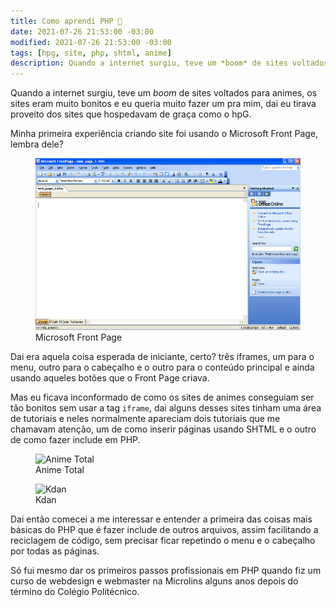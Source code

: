 ```yaml
---
title: Como aprendi PHP 🐘
date: 2021-07-26 21:53:00 -03:00
modified: 2021-07-26 21:53:00 -03:00
tags: [hpg, site, php, shtml, anime]
description: Quando a internet surgiu, teve um *boom* de sites voltados para animes, os sites eram muito bonitos e eu queria muito fazer um pra mim, dai eu tirava proveito dos sites que hospedavam de graça como o hpG.
---
```


Quando a internet surgiu, teve um *boom* de sites voltados para animes, os sites eram muito bonitos e eu queria muito fazer um pra mim, dai eu tirava proveito dos sites que hospedavam de graça como o hpG.

Minha primeira experiência criando site foi usando o Microsoft Front Page, lembra dele?

<figure>
    <img src="front-page.png" alt="Microsoft Front Page">
    <figcaption>Microsoft Front Page</figcaption>
</figure>

Dai era aquela coisa esperada de iniciante, certo? três iframes, um para o menu, outro para o cabeçalho e o outro para o conteúdo principal e ainda usando aqueles botões que o Front Page criava.

Mas eu ficava inconformado de como os sites de animes conseguiam ser tão bonitos sem usar a tag `iframe`, dai alguns desses sites tinham uma área de tutoriais e neles normalmente apareciam dois tutoriais que me chamavam atenção, um de como inserir páginas usando SHTML e o outro de como fazer include em PHP.

<figure>
    <img src="/como-aprendi-php/anime-total.jpeg" alt="Anime Total">
    <figcaption>Anime Total</figcaption>
</figure>

<figure>
    <img src="/como-aprendi-php/kdan.jpg" alt="Kdan">
    <figcaption>Kdan</figcaption>
</figure>

Dai então comecei a me interessar e entender a primeira das coisas mais básicas do PHP que é fazer include de outros arquivos, assim facilitando a reciclagem de código, sem precisar ficar repetindo o menu e o cabeçalho por todas as páginas.

Só fui mesmo dar os primeiros passos profissionais em PHP quando fiz um curso de webdesign e webmaster na Microlins alguns anos depois do término do Colégio Politécnico.

